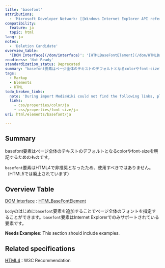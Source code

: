 ```yaml
---
title: 'basefont'
attributions:
  - 'Microsoft Developer Network: [[Windows Internet Explorer API reference](http://msdn.microsoft.com/en-us/library/ie/hh828809%28v=vs.85%29.aspx) Article]'
compatibility:
  feature: ja
  topic: html
lang: ja
notes:
  - 'Deletion Candidate'
overview_table:
  '[DOM Interface](/dom/interface)': '[HTMLBaseFontElement](/dom/HTMLBaseFontElement)'
readiness: 'Not Ready'
standardization_status: Deprecated
summary: "basefont要素はページ全体のテキストのデフォルトとなるcolorやfont-sizeを明記するためのものです。\n"
tags:
  - Markup
  - Elements
  - HTML
todo_broken_links:
  note: 'During import MediaWiki could not find the following links, please fix and adjust this list.'
  links:
    - css/properties/color/ja
    - css/properties/font-size/ja
uri: html/elements/basefont/ja

---
```

## Summary

basefont要素はページ全体のテキストのデフォルトとなるcolorやfont-sizeを明記するためのものです。

`basefont`要素はHTML4で非推奨となったため、使用すべきではありません。（HTML5では廃止されています）

## Overview Table

[DOM Interface](/dom/interface)
:   [HTMLBaseFontElement](/dom/HTMLBaseFontElement)

`body`のはじめに`basefont`要素を追加することでページ全体のフォントを指定することができます。`basefont`要素はInternet Explorerでのみサポートされている要素です。

**Needs Examples**: This section should include examples.

## Related specifications

[HTML4](http://www.w3.org/TR/1999/REC-html401-19991224/present/graphics.html#edef-BASEFONT)
:   W3C Recommendation
